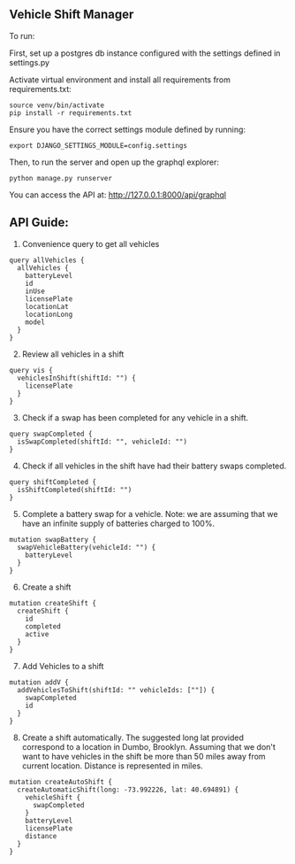 ## Vehicle Shift Manager

To run: 

First, set up a postgres db instance configured with the settings defined
in settings.py

Activate virtual environment and install all requirements from requirements.txt:
```
source venv/bin/activate
pip install -r requirements.txt 
```

Ensure you have the correct settings module defined by running:
``` 
export DJANGO_SETTINGS_MODULE=config.settings
```
Then, to run the server and open up the graphql explorer:
```
python manage.py runserver
```
You can access the API at: http://127.0.0.1:8000/api/graphql


## API Guide: 
1. Convenience query to get all vehicles
``` gql
query allVehicles {
  allVehicles {
    batteryLevel
    id
    inUse
    licensePlate
    locationLat
    locationLong
    model
  }
}
```

2. Review all vehicles in a shift
``` gql
query vis {
  vehiclesInShift(shiftId: "") {
    licensePlate
  }
}
```

3. Check if a swap has been completed for any vehicle in a shift.
``` gql
query swapCompleted {
  isSwapCompleted(shiftId: "", vehicleId: "")
}
```

4. Check if all vehicles in the shift have had their battery swaps
completed.
``` gql
query shiftCompleted {
  isShiftCompleted(shiftId: "")
}
```

5. Complete a battery swap for a vehicle. Note: we are assuming 
that we have an infinite supply of batteries charged to 100%.
``` gql
mutation swapBattery {
  swapVehicleBattery(vehicleId: "") {
    batteryLevel
  }
}
```

6. Create a shift
``` gql
mutation createShift {
  createShift {
    id
    completed
    active
  }
}
```

7. Add Vehicles to a shift
``` gql
mutation addV {
  addVehiclesToShift(shiftId: "" vehicleIds: [""]) {
    swapCompleted
    id
  }
}
```

8. Create a shift automatically. The suggested long lat provided correspond to a 
location in Dumbo, Brooklyn. Assuming that we don't want to have vehicles in the shift
be more than 50 miles away from current location. Distance is represented in miles.
``` gql
mutation createAutoShift {
  createAutomaticShift(long: -73.992226, lat: 40.694891) {
    vehicleShift {
      swapCompleted
    }
    batteryLevel
    licensePlate
    distance
  }
}

```